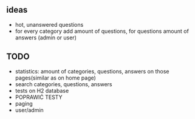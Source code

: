 ## ideas
- hot, unanswered questions
- for every category add amount of questions, for questions amount of answers (admin or user)

## TODO
- statistics: amount of categories, questions, answers on those pages(similar as on home page)
- search categories, questions, answers
- tests on H2 database
- POPRAWIĆ TESTY
- paging
- user/admin